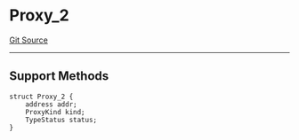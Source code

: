 # Proxy_2
[Git Source](https://github.com/metacontract/mc/blob/7db22f6d7abc05705d21c7601fb406ca49c18557/src/devkit/Flattened.sol)

---------------------
Support Methods
-----------------------


```solidity
struct Proxy_2 {
    address addr;
    ProxyKind kind;
    TypeStatus status;
}
```

